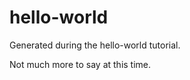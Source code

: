 hello-world
===========

Generated during the hello-world tutorial.

Not much more to say at this time.
